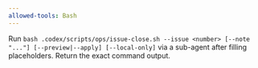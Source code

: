```yaml
---
allowed-tools: Bash
---
```


Run `bash .codex/scripts/ops/issue-close.sh --issue <number> [--note "..."] [--preview|--apply] [--local-only]` via a sub-agent after filling placeholders. Return the exact command output.
